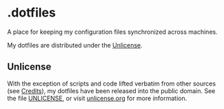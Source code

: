 # .dotfiles

A place for keeping my configuration files synchronized across machines.

My dotfiles are distributed under the [Unlicense](#unlicense).

## Unlicense

With the exception of scripts and code lifted verbatim from other sources (see
[Credits](#credits)), my dotfiles have been released into the public domain.
See the file [UNLICENSE](UNLICENSE), or visit
[unlicense.org](http://unlicense.org) for more information.
